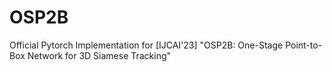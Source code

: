 # OSP2B
Official Pytorch Implementation for [IJCAI'23] "OSP2B: One-Stage Point-to-Box Network for 3D Siamese Tracking"
